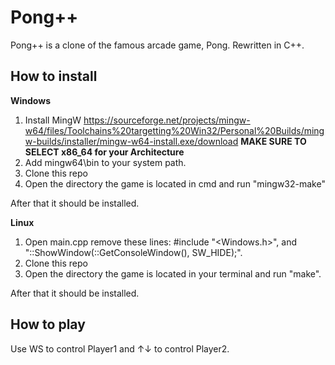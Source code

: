 # Pong++
Pong++ is a clone of the famous arcade game, Pong. Rewritten in C++.

## How to install
**Windows**
1. Install MingW https://sourceforge.net/projects/mingw-w64/files/Toolchains%20targetting%20Win32/Personal%20Builds/mingw-builds/installer/mingw-w64-install.exe/download **MAKE SURE TO SELECT x86_64 for your Architecture**
2. Add mingw64\bin to your system path.
3. Clone this repo
4. Open the directory the game is located in cmd and run "mingw32-make"

After that it should be installed.

**Linux**
1. Open main.cpp remove these lines: #include "<Windows.h>", and "::ShowWindow(::GetConsoleWindow(), SW_HIDE);".
2. Clone this repo
3. Open the directory the game is located in your terminal and run "make".

After that it should be installed.

## How to play
Use WS to control Player1 and ↑↓ to control Player2.
